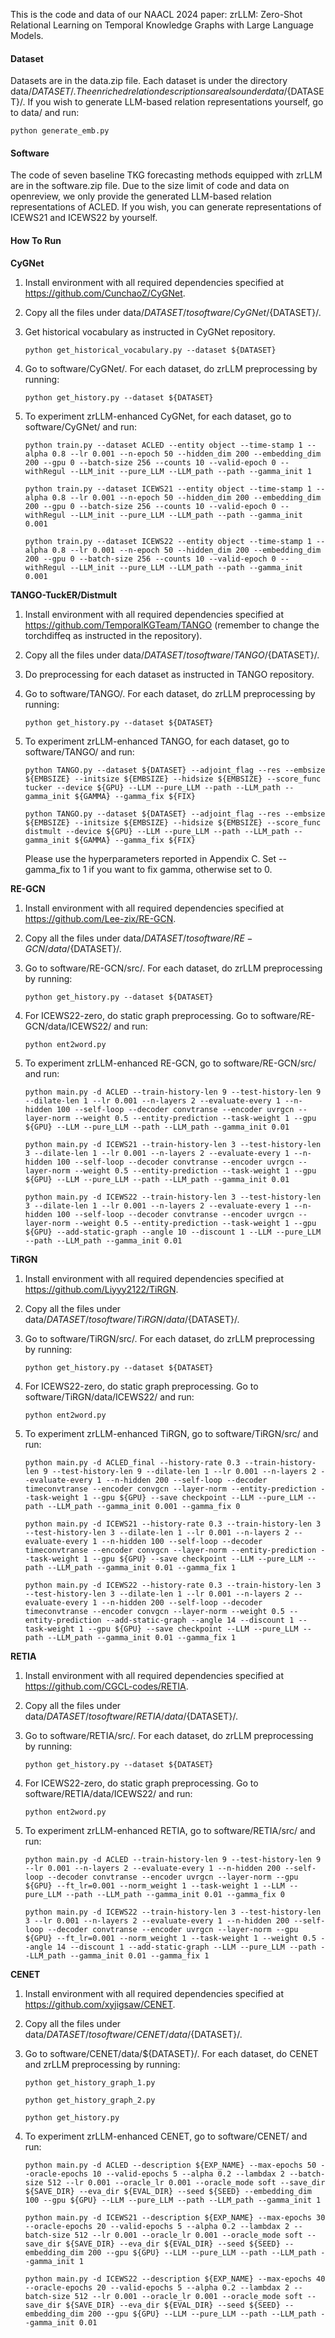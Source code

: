 This is the code and data of our NAACL 2024 paper: zrLLM: Zero-Shot Relational Learning on Temporal Knowledge Graphs with Large Language Models.

#### Dataset
Datasets are in the data.zip file. Each dataset is under the directory data/${DATASET}/.
The enriched relation descriptions are also under data/${DATASET}/. If you wish to generate LLM-based relation representations yourself, go to data/ and run:

`python generate_emb.py`

#### Software
The code of seven baseline TKG forecasting methods equipped with zrLLM are in the software.zip file. Due to the size limit of code and data on openreview, we only provide the generated LLM-based relation representations of ACLED. If you wish, you can generate representations of ICEWS21 and ICEWS22 by yourself. 

#### How To Run
**CyGNet**
1. Install environment with all required dependencies specified at https://github.com/CunchaoZ/CyGNet.
2. Copy all the files under data/${DATASET}/ to software/CyGNet/${DATASET}/.
3. Get historical vocabulary as instructed in CyGNet repository.
   
   `python get_historical_vocabulary.py --dataset ${DATASET}`
4. Go to software/CyGNet/. For each dataset, do zrLLM preprocessing by running:
   
   `python get_history.py --dataset ${DATASET}`
5. To experiment zrLLM-enhanced CyGNet, for each dataset, go to software/CyGNet/ and run:
   
   `python train.py --dataset ACLED --entity object --time-stamp 1 --alpha 0.8 --lr 0.001 --n-epoch 50 --hidden_dim 200 --embedding_dim 200 --gpu 0 --batch-size 256 --counts 10 --valid-epoch 0 --withRegul --LLM_init --pure_LLM --LLM_path --path --gamma_init 1`
   
   `python train.py --dataset ICEWS21 --entity object --time-stamp 1 --alpha 0.8 --lr 0.001 --n-epoch 50 --hidden_dim 200 --embedding_dim 200 --gpu 0 --batch-size 256 --counts 10 --valid-epoch 0 --withRegul --LLM_init --pure_LLM --LLM_path --path --gamma_init 0.001`
   
   `python train.py --dataset ICEWS22 --entity object --time-stamp 1 --alpha 0.8 --lr 0.001 --n-epoch 50 --hidden_dim 200 --embedding_dim 200 --gpu 0 --batch-size 256 --counts 10 --valid-epoch 0 --withRegul --LLM_init --pure_LLM --LLM_path --path --gamma_init 0.001`

**TANGO-TuckER/Distmult**
1. Install environment with all required dependencies specified at https://github.com/TemporalKGTeam/TANGO (remember to change the torchdiffeq as instructed in the repository).
2. Copy all the files under data/${DATASET}/ to software/TANGO/${DATASET}/.
3. Do preprocessing for each dataset as instructed in TANGO repository.
4. Go to software/TANGO/. For each dataset, do zrLLM preprocessing by running:
   
   `python get_history.py --dataset ${DATASET}`
5. To experiment zrLLM-enhanced TANGO, for each dataset, go to software/TANGO/ and run:

   `python TANGO.py --dataset ${DATASET} --adjoint_flag --res --embsize ${EMBSIZE} --initsize ${EMBSIZE} --hidsize ${EMBSIZE} --score_func tucker --device ${GPU} --LLM --pure_LLM --path --LLM_path --gamma_init ${GAMMA} --gamma_fix ${FIX}`

   `python TANGO.py --dataset ${DATASET} --adjoint_flag --res --embsize ${EMBSIZE} --initsize ${EMBSIZE} --hidsize ${EMBSIZE} --score_func distmult --device ${GPU} --LLM --pure_LLM --path --LLM_path --gamma_init ${GAMMA} --gamma_fix ${FIX}`
   
   Please use the hyperparameters reported in Appendix C. Set --gamma_fix to 1 if you want to fix gamma, otherwise set to 0.

**RE-GCN**
1. Install environment with all required dependencies specified at https://github.com/Lee-zix/RE-GCN.
2. Copy all the files under data/${DATASET}/ to software/RE-GCN/data/${DATASET}/.
3. Go to software/RE-GCN/src/. For each dataset, do zrLLM preprocessing by running:
	
   `python get_history.py --dataset ${DATASET}`
4. For ICEWS22-zero, do static graph preprocessing. Go to software/RE-GCN/data/ICEWS22/ and run:
   
   `python ent2word.py`
5. To experiment zrLLM-enhanced RE-GCN, go to software/RE-GCN/src/ and run:
   
   `python main.py -d ACLED --train-history-len 9 --test-history-len 9 --dilate-len 1 --lr 0.001 --n-layers 2 --evaluate-every 1 --n-hidden 100 --self-loop --decoder convtranse --encoder uvrgcn --layer-norm --weight 0.5 --entity-prediction --task-weight 1 --gpu ${GPU} --LLM --pure_LLM --path --LLM_path --gamma_init 0.01`
   
   `python main.py -d ICEWS21 --train-history-len 3 --test-history-len 3 --dilate-len 1 --lr 0.001 --n-layers 2 --evaluate-every 1 --n-hidden 100 --self-loop --decoder convtranse --encoder uvrgcn --layer-norm --weight 0.5 --entity-prediction --task-weight 1 --gpu ${GPU} --LLM --pure_LLM --path --LLM_path --gamma_init 0.01`

   `python main.py -d ICEWS22 --train-history-len 3 --test-history-len 3 --dilate-len 1 --lr 0.001 --n-layers 2 --evaluate-every 1 --n-hidden 100 --self-loop --decoder convtranse --encoder uvrgcn --layer-norm --weight 0.5 --entity-prediction --task-weight 1 --gpu ${GPU} --add-static-graph --angle 10 --discount 1 --LLM --pure_LLM --path --LLM_path --gamma_init 0.01`
   
**TiRGN**
1. Install environment with all required dependencies specified at https://github.com/Liyyy2122/TiRGN.
2. Copy all the files under data/${DATASET}/ to software/TiRGN/data/${DATASET}/.
3. Go to software/TiRGN/src/. For each dataset, do zrLLM preprocessing by running:
   
   `python get_history.py --dataset ${DATASET}`
4. For ICEWS22-zero, do static graph preprocessing. Go to software/TiRGN/data/ICEWS22/ and run:

   `python ent2word.py`
5. To experiment zrLLM-enhanced TiRGN, go to software/TiRGN/src/ and run:
   
   `python main.py -d ACLED_final --history-rate 0.3 --train-history-len 9 --test-history-len 9 --dilate-len 1 --lr 0.001 --n-layers 2 --evaluate-every 1 --n-hidden 200 --self-loop --decoder timeconvtranse --encoder convgcn --layer-norm --entity-prediction --task-weight 1 --gpu ${GPU} --save checkpoint --LLM --pure_LLM --path --LLM_path --gamma_init 0.001 --gamma_fix 0`
   
   `python main.py -d ICEWS21 --history-rate 0.3 --train-history-len 3 --test-history-len 3 --dilate-len 1 --lr 0.001 --n-layers 2 --evaluate-every 1 --n-hidden 100 --self-loop --decoder timeconvtranse --encoder convgcn --layer-norm --entity-prediction --task-weight 1 --gpu ${GPU} --save checkpoint --LLM --pure_LLM --path --LLM_path --gamma_init 0.01 --gamma_fix 1`
   
   `python main.py -d ICEWS22 --history-rate 0.3 --train-history-len 3 --test-history-len 3 --dilate-len 1 --lr 0.001 --n-layers 2 --evaluate-every 1 --n-hidden 200 --self-loop --decoder timeconvtranse --encoder convgcn --layer-norm --weight 0.5 --entity-prediction --add-static-graph --angle 14 --discount 1 --task-weight 1 --gpu ${GPU} --save checkpoint --LLM --pure_LLM --path --LLM_path --gamma_init 0.01 --gamma_fix 1`
   
**RETIA**
1. Install environment with all required dependencies specified at https://github.com/CGCL-codes/RETIA.
2. Copy all the files under data/${DATASET}/ to software/RETIA/data/${DATASET}/.
3. Go to software/RETIA/src/. For each dataset, do zrLLM preprocessing by running:
   
   `python get_history.py --dataset ${DATASET}`
4. For ICEWS22-zero, do static graph preprocessing. Go to software/RETIA/data/ICEWS22/ and run:
   
   `python ent2word.py`
5. To experiment zrLLM-enhanced RETIA, go to software/RETIA/src/ and run:
   
   `python main.py -d ACLED --train-history-len 9 --test-history-len 9 --lr 0.001 --n-layers 2 --evaluate-every 1 --n-hidden 200 --self-loop --decoder convtranse --encoder uvrgcn --layer-norm --gpu ${GPU} --ft_lr=0.001 --norm_weight 1 --task-weight 1 --LLM --pure_LLM --path --LLM_path --gamma_init 0.01 --gamma_fix 0`
   
   `python main.py -d ICEWS22 --train-history-len 3 --test-history-len 3 --lr 0.001 --n-layers 2 --evaluate-every 1 --n-hidden 200 --self-loop --decoder convtranse --encoder uvrgcn --layer-norm --gpu ${GPU} --ft_lr=0.001 --norm_weight 1 --task-weight 1 --weight 0.5 --angle 14 --discount 1 --add-static-graph --LLM --pure_LLM --path --LLM_path --gamma_init 0.01 --gamma_fix 1`
   
**CENET**
1. Install environment with all required dependencies specified at https://github.com/xyjigsaw/CENET.
2. Copy all the files under data/${DATASET}/ to software/CENET/data/${DATASET}/.
3. Go to software/CENET/data/${DATASET}/. For each dataset, do CENET and zrLLM preprocessing by running:
   
   `python get_history_graph_1.py`

   `python get_history_graph_2.py`
   
   `python get_history.py`
4. To experiment zrLLM-enhanced CENET, go to software/CENET/ and run:
   
   `python main.py -d ACLED --description ${EXP_NAME} --max-epochs 50 --oracle-epochs 10 --valid-epochs 5 --alpha 0.2 --lambdax 2 --batch-size 512 --lr 0.001 --oracle_lr 0.001 --oracle_mode soft --save_dir ${SAVE_DIR} --eva_dir ${EVAL_DIR} --seed ${SEED} --embedding_dim 100 --gpu ${GPU} --LLM --pure_LLM --path --LLM_path --gamma_init 1`
   
   `python main.py -d ICEWS21 --description ${EXP_NAME} --max-epochs 30 --oracle-epochs 20 --valid-epochs 5 --alpha 0.2 --lambdax 2 --batch-size 512 --lr 0.001 --oracle_lr 0.001 --oracle_mode soft --save_dir ${SAVE_DIR} --eva_dir ${EVAL_DIR} --seed ${SEED} --embedding_dim 200 --gpu ${GPU} --LLM --pure_LLM --path --LLM_path --gamma_init 1`
   
   `python main.py -d ICEWS22 --description ${EXP_NAME} --max-epochs 40 --oracle-epochs 20 --valid-epochs 5 --alpha 0.2 --lambdax 2 --batch-size 512 --lr 0.001 --oracle_lr 0.001 --oracle_mode soft --save_dir ${SAVE_DIR} --eva_dir ${EVAL_DIR} --seed ${SEED} --embedding_dim 200 --gpu ${GPU} --LLM --pure_LLM --path --LLM_path --gamma_init 0.01`
